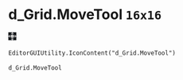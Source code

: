 # d_Grid.MoveTool `16x16`
<img src="/img/d_Grid.MoveTool.png" width=16 height=16>

``` CSharp
EditorGUIUtility.IconContent("d_Grid.MoveTool")
```
```
d_Grid.MoveTool
```

